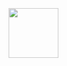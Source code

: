 <div id="header" align="center">
  <img src="https://static.wikia.nocookie.net/2716fbcc-e0c0-4f52-b470-a2a97f9ca723/scale-to-width/755" width="100"/>
</div>
